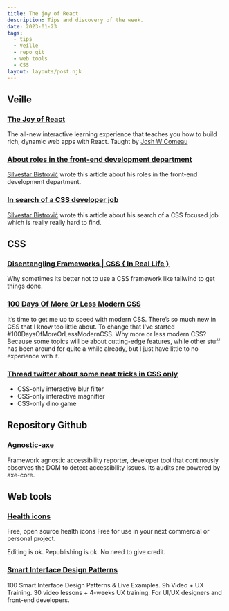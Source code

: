 ```yaml
---
title: The joy of React
description: Tips and discovery of the week.
date: 2023-01-23
tags:
  - tips
  - Veille
  - repo git
  - web tools
  - CSS
layout: layouts/post.njk
---
```



## Veille

### [The Joy of React](https://www.joyofreact.com/)

The all-new interactive learning experience that teaches you how to build rich, dynamic web apps with React. Taught by  [Josh W Comeau](https://twitter.com/JoshWComeau)

### [About roles in the front-end development department](https://www.silvestar.codes/articles/about-roles-in-the-front-end-development-department/)

[Silvestar Bistrović](https://www.silvestar.codes/about/) wrote this article about his roles in the front-end development department.

### [In search of a CSS developer job](https://www.silvestar.codes/articles/in-search-of-a-css-developer-job/)

[Silvestar Bistrović](https://www.silvestar.codes/about/) wrote this article about his search of a CSS focused job which is really really hard to find.

## CSS

### [Disentangling Frameworks | CSS { In Real Life } ](https://css-irl.info/disentangling-frameworks/)

Why sometimes its better not to use a CSS framework like tailwind to get things done.

### [100 Days Of More Or Less Modern CSS](https://www.matuzo.at/blog/2022/100-days-of-more-or-less-modern-css/)

It’s time to get me up to speed with modern CSS. There’s so much new in CSS that I know too little about. To change that I’ve started #100DaysOfMoreOrLessModernCSS. Why more or less modern CSS? Because some topics will be about cutting-edge features, while other stuff has been around for quite a while already, but I just have little to no experience with it.

### [Thread twitter about some neat tricks in CSS only](https://twitter.com/shuding_/status/1617174768465084416?s=20)

- CSS-only interactive blur filter
- CSS-only interactive magnifier
- CSS-only dino game

## Repository Github

### [Agnostic-axe](https://github.com/dequelabs/agnostic-axe)

Framework agnostic accessibility reporter, developer tool that continously observes the DOM to detect accessibility issues. Its audits are powered by axe-core.

## Web tools

### [Health icons](https://healthicons.org/)
Free, open source health icons
Free for use in your next commercial or personal project.

Editing is ok. Republishing is ok. No need to give credit.

### [Smart Interface Design Patterns](https://smart-interface-design-patterns.com/)

100 Smart Interface Design Patterns & Live Examples. 9h Video + UX Training.
30 video lessons + 4-weeks UX training.
For UI/UX designers and front-end developers.